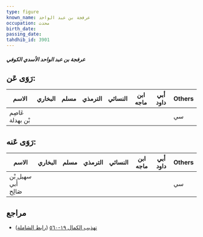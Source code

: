 ```yaml
---
type: figure
known_name: عرفجة بن عبد الواحد
occupation: محدث
birth_date:
passing_date:
tahdhib_id: 3901
---
```

##### عرفجة بن عبد الواحد الأسدي الكوفي

## رَوَى عَن:
| الاسم            | البخاري | مسلم | الترمذي | النسائي | ابن ماجه | أبي داود | Others |
| ---------------- | ------- | ---- | ------- | ------- | -------- | -------- | ------ |
| عَاصِم بْن بهدلة |         |      |         |         |          |          | سي     |
## رَوَى عَنه:
| الاسم                | البخاري | مسلم | الترمذي | النسائي | ابن ماجه | أبي داود | Others |
| -------------------- | ------- | ---- | ------- | ------- | -------- | -------- | ------ |
| سهيل بْن أَبي صَالِح |         |      |         |         |          |          | سي     |
## مراجع
- [تهذيب الكمال ١٩-٥٦٠](obsidian://open?vault=Tahdhib-al-Kamal&file=Figures/٣٩٠١-عرفجة%20بن%20عبد%20الواحد%20الأسدي%20الكوفي) ([رابط الشاملة](https://shamela.ws/book/3722/10134))